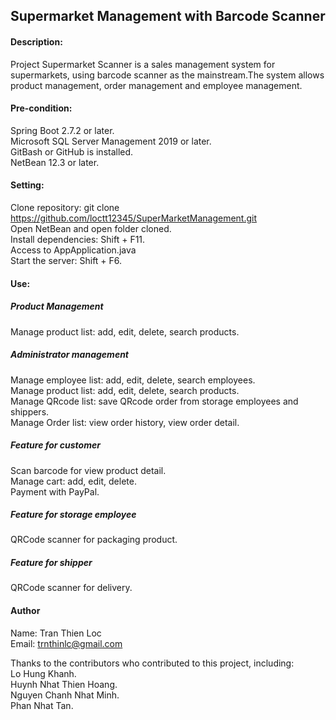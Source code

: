 ## Supermarket Management with Barcode Scanner
#### Description:
Project Supermarket Scanner is a sales management system for supermarkets, using barcode scanner as the mainstream.The system allows product management, order management and employee management.

#### Pre-condition:
Spring Boot 2.7.2 or later.\
Microsoft SQL Server Management 2019 or later.\
GitBash or GitHub is installed.\
NetBean 12.3 or later.

#### Setting:
Clone repository: git clone https://github.com/loctt12345/SuperMarketManagement.git \
Open NetBean and open folder cloned.\
Install dependencies: Shift + F11.\
Access to AppApplication.java\
Start the server: Shift + F6.

#### Use:
##### Product Management
Manage product list: add, edit, delete, search products.
##### Administrator management
Manage employee list: add, edit, delete, search employees.\
Manage product list: add, edit, delete, search products.\
Manage QRcode list: save QRcode order from storage employees and shippers.\
Manage Order list: view order history, view order detail.
##### Feature for customer
Scan barcode for view product detail.\
Manage cart: add, edit, delete.\
Payment with PayPal.
##### Feature for storage employee
QRCode scanner for packaging product.
##### Feature for shipper 
QRCode scanner for delivery.
#### Author
Name: Tran Thien Loc\
Email: trnthinlc@gmail.com

Thanks to the contributors who contributed to this project, including:\
Lo Hung Khanh.\
Huynh Nhat Thien Hoang.\
Nguyen Chanh Nhat Minh.\
Phan Nhat Tan.
